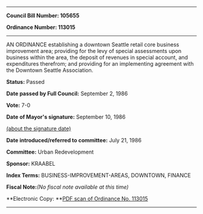 

********

**Council Bill Number: 105655**
   
**Ordinance Number: 113015**
********

 AN ORDINANCE establishing a downtown Seattle retail core business improvement area; providing for the levy of special assessments upon business within the area, the deposit of revenues in special account, and expenditures therefrom; and providing for an implementing agreement with the Downtown Seattle Association.

**Status:** Passed
   
**Date passed by Full Council:** September 2, 1986
   
**Vote:** 7-0
   
**Date of Mayor's signature:** September 10, 1986
   
[(about the signature date)](/~public/approvaldate.htm)
   
   
   
**Date introduced/referred to committee:** July 21, 1986
   
**Committee:** Urban Redevelopment
   
**Sponsor:** KRAABEL
   
   
**Index Terms:** BUSINESS-IMPROVEMENT-AREAS, DOWNTOWN, FINANCE

**Fiscal Note:**_(No fiscal note available at this time)_

**Electronic Copy: **[PDF scan of Ordinance No. 113015](/~archives/Ordinances/Ord_113015.pdf)

********

